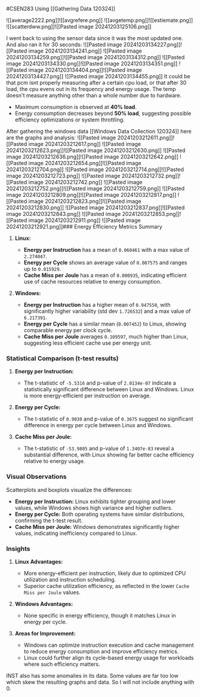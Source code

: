 #CSEN283 
Using [[Gathering Data 120324]]

![[average2222.png]]![[avgrefere.png]]
![[avgetemp.png]]![[estiemate.png]]
![[scatterdww.png]]![[Pasted image 20241203125106.png]]

I went back to using the sensor data since it was the most updated one. And also ran it for 30 seconds:
![[Pasted image 20241203134227.png]]![[Pasted image 20241203134241.png]]
![[Pasted image 20241203134259.png]]![[Pasted image 20241203134312.png]]
![[Pasted image 20241203134330.png]]![[Pasted image 20241203134351.png]]
![[Pasted image 20241203134404.png]]![[Pasted image 20241203134427.png]]
![[Pasted image 20241203134455.png]]
It could be that pcm isnt properly measuring after a certain cpu load, or that after 30 load, the cpu evens out in its frequency and energy usage. The temp doesn't measure anything other than a whole number due to hardware.
- Maximum consumption is observed at **40% load**.
- Energy consumption decreases beyond **50% load**, suggesting possible efficiency optimizations or system throttling.


After gathering the windows data [[Windows Data Collection 120324]] here are the graphs and analysis:
![[Pasted image 20241203212611.png]]![[Pasted image 20241203212617.png]]
![[Pasted image 20241203212623.png]]![[Pasted image 20241203212630.png]]
![[Pasted image 20241203212636.png]]![[Pasted image 20241203212642.png]]
![[Pasted image 20241203212654.png]]![[Pasted image 20241203212704.png]]
![[Pasted image 20241203212714.png]]![[Pasted image 20241203212723.png]]
![[Pasted image 20241203212732.png]]![[Pasted image 20241203212742.png]]
![[Pasted image 20241203212752.png]]![[Pasted image 20241203212759.png]]
![[Pasted image 20241203212809.png]]![[Pasted image 20241203212817.png]]
![[Pasted image 20241203212823.png]]![[Pasted image 20241203212830.png]]
![[Pasted image 20241203212837.png]]![[Pasted image 20241203212843.png]]
![[Pasted image 20241203212853.png]]![[Pasted image 20241203212911.png]]
![[Pasted image 20241203212921.png]]### Energy Efficiency Metrics Summary

1. **Linux:**
    
    - **Energy per Instruction** has a mean of `0.060461` with a max value of `2.274047`.
    - **Energy per Cycle** shows an average value of `0.007575` and ranges up to `0.015929`.
    - **Cache Miss per Joule** has a mean of `0.000935`, indicating efficient use of cache resources relative to energy consumption.
2. **Windows:**
    
    - **Energy per Instruction** has a higher mean of `0.947550`, with significantly higher variability (std dev `1.726532`) and a max value of `6.217391`.
    - **Energy per Cycle** has a similar mean (`0.007452`) to Linux, showing comparable energy per clock cycle.
    - **Cache Miss per Joule** averages `0.109597`, much higher than Linux, suggesting less efficient cache use per energy unit.

### Statistical Comparison (t-test results)

1. **Energy per Instruction:**
    
    - The t-statistic of `-5.5316` and p-value of `2.0134e-07` indicate a statistically significant difference between Linux and Windows. Linux is more energy-efficient per instruction on average.
2. **Energy per Cycle:**
    
    - The t-statistic of `0.9030` and p-value of `0.3675` suggest no significant difference in energy per cycle between Linux and Windows.
3. **Cache Miss per Joule:**
    
    - The t-statistic of `-53.9805` and p-value of `1.3407e-83` reveal a substantial difference, with Linux showing far better cache efficiency relative to energy usage.

### Visual Observations

Scatterplots and boxplots visualize the differences:

- **Energy per Instruction:** Linux exhibits tighter grouping and lower values, while Windows shows high variance and higher outliers.
- **Energy per Cycle:** Both operating systems have similar distributions, confirming the t-test result.
- **Cache Miss per Joule:** Windows demonstrates significantly higher values, indicating inefficiency compared to Linux.

### Insights

1. **Linux Advantages:**
    
    - More energy-efficient per instruction, likely due to optimized CPU utilization and instruction scheduling.
    - Superior cache utilization efficiency, as reflected in the lower `Cache Miss per Joule` values.
2. **Windows Advantages:**
    
    - None specific in energy efficiency, though it matches Linux in energy per cycle.
3. **Areas for Improvement:**
    
    - Windows can optimize instruction execution and cache management to reduce energy consumption and improve efficiency metrics.
    - Linux could further align its cycle-based energy usage for workloads where such efficiency matters.



INST also has some anomalies in its data. Some values are far too low which skew the resulting graphs and data. So I will not include anything with 0.